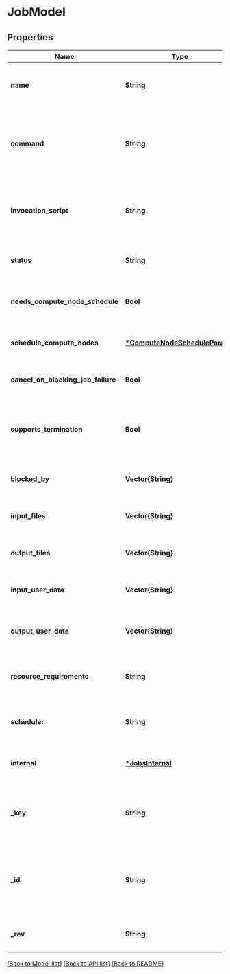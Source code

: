 # JobModel


## Properties
Name | Type | Description | Notes
------------ | ------------- | ------------- | -------------
**name** | **String** | Name of the job; no requirements on uniqueness | [optional] [default to nothing]
**command** | **String** | CLI command to execute. Will not be executed in a shell and so must not include shell characters. | [default to nothing]
**invocation_script** | **String** | Wrapper script for command in case the environment needs customization. | [optional] [default to nothing]
**status** | **String** | Status of job; managed by torc. | [optional] [default to nothing]
**needs_compute_node_schedule** | **Bool** | Informs torc to schedule a compute node to start this job. | [optional] [default to false]
**schedule_compute_nodes** | [***ComputeNodeScheduleParams**](ComputeNodeScheduleParams.md) |  | [optional] [default to nothing]
**cancel_on_blocking_job_failure** | **Bool** | Cancel this job if any of its blocking jobs fails. | [optional] [default to true]
**supports_termination** | **Bool** | Informs torc that the job can be terminated gracefully before a wall-time timeout. | [optional] [default to false]
**blocked_by** | **Vector{String}** | Database IDs of jobs that block this job | [optional] [default to nothing]
**input_files** | **Vector{String}** | Database IDs of files that this job needs | [optional] [default to nothing]
**output_files** | **Vector{String}** | Database IDs of files that this job produces | [optional] [default to nothing]
**input_user_data** | **Vector{String}** | Database IDs of user-data objects that this job needs | [optional] [default to nothing]
**output_user_data** | **Vector{String}** | Database IDs of user-data objects that this job produces | [optional] [default to nothing]
**resource_requirements** | **String** | Optional database ID of resources required by this job | [optional] [default to nothing]
**scheduler** | **String** | Optional database ID of scheduler needed by this job | [optional] [default to nothing]
**internal** | [***JobsInternal**](JobsInternal.md) |  | [optional] [default to nothing]
**_key** | **String** | Unique database identifier for the job. Does not include collection name. | [optional] [default to nothing]
**_id** | **String** | Unique database identifier for the job. Includes collection name and _key. | [optional] [default to nothing]
**_rev** | **String** | Database revision of the job | [optional] [default to nothing]


[[Back to Model list]](../README.md#models) [[Back to API list]](../README.md#api-endpoints) [[Back to README]](../README.md)


